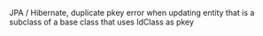 JPA / Hibernate, duplicate pkey error when updating entity that is a subclass of a base class that uses IdClass as pkey
